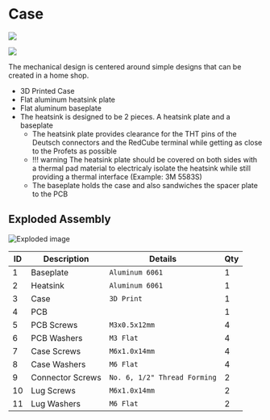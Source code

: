 # Case

![](/DingoPDM/images/DingoPDM_v7_1_Case.png)

![](/DingoPDM/images/DingoPDM_v7_1_CaseBottom.png)

The mechanical design is centered around simple designs that can be created in a home shop. 

* 3D Printed Case
* Flat aluminum heatsink plate
* Flat aluminum baseplate
* The heatsink is designed to be 2 pieces. A heatsink plate and a baseplate
    * The heatsink plate provides clearance for the THT pins of the Deutsch connectors and the RedCube terminal while getting as close to the Profets as possible
    * !!! warning
        The heatsink plate should be covered on both sides with a thermal pad material to electricaly isolate the heatsink while still providing a thermal interface (Example: 3M 5583S)
    * The baseplate holds the case and also sandwiches the spacer plate to the PCB

## Exploded Assembly

![Exploded image](/DingoPDM/images/DingoPDM_v7_1_Case.png)

|ID| Description         | Details                     | Qty |
| -| ------------------- | --------------------------- | --- |
| 1| Baseplate           | `Aluminum 6061`             | 1   |
| 2| Heatsink            | `Aluminum 6061`             | 1   |
| 3| Case                | `3D Print`                  | 1   |
| 4| PCB                 |                             | 1   |
| 5| PCB Screws          | `M3x0.5x12mm`               | 4   |
| 6| PCB Washers         | `M3 Flat`                   | 4   |
| 7| Case Screws         | `M6x1.0x14mm`               | 4   |
| 8| Case Washers        | `M6 Flat`                   | 4   |
| 9| Connector Screws    | `No. 6, 1/2" Thread Forming`| 2   |
|10| Lug Screws          | `M6x1.0x14mm`               | 2   |
|11| Lug Washers         | `M6 Flat`                   | 2   |